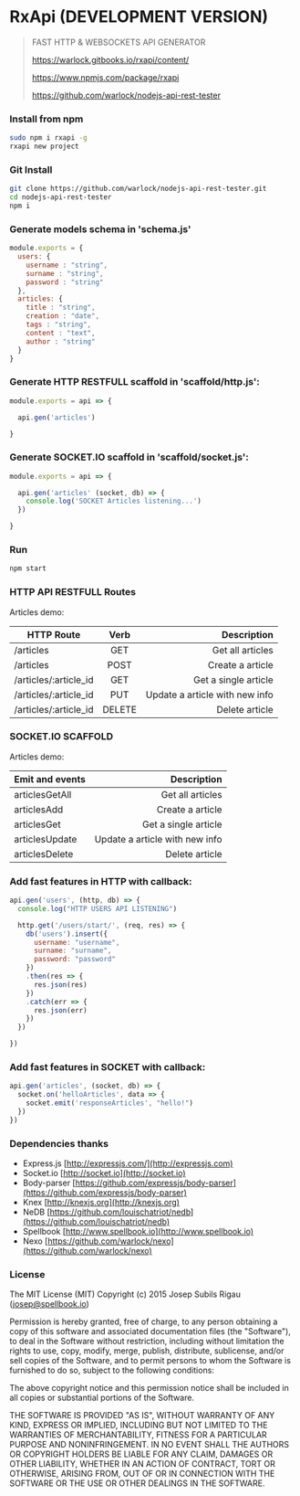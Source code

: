 # RxApi (DEVELOPMENT VERSION)
> FAST HTTP & WEBSOCKETS API GENERATOR
>
>https://warlock.gitbooks.io/rxapi/content/
>
>https://www.npmjs.com/package/rxapi
>
>https://github.com/warlock/nodejs-api-rest-tester

### Install from npm
```sh
sudo npm i rxapi -g
rxapi new project
```

### Git Install
```sh
git clone https://github.com/warlock/nodejs-api-rest-tester.git
cd nodejs-api-rest-tester
npm i
```


### Generate models schema in 'schema.js'
```js
module.exports = {
  users: {
    username : "string",
    surname : "string",
    password : "string"
  },
  articles: {
    title : "string",
    creation : "date",
    tags : "string",
    content : "text",
    author : "string"
  }
}

```

### Generate HTTP RESTFULL scaffold in 'scaffold/http.js':
```js
module.exports = api => {

  api.gen('articles')

}
```

### Generate SOCKET.IO scaffold in 'scaffold/socket.js':
```js
module.exports = api => {

  api.gen('articles' (socket, db) => {
    console.log('SOCKET Articles listening...')
  })

}
```

### Run
```sh
npm start
```

### HTTP API RESTFULL Routes
Articles demo:

| HTTP Route             | Verb     | Description                    |
| ---------------------- |:--------:| ------------------------------:|
| /articles              |  GET     | Get all articles               |
| /articles              |  POST    | Create a article               |
| /articles/:article_id  |  GET     | Get a single article           |
| /articles/:article_id  |  PUT     | Update a article with new info |
| /articles/:article_id  |  DELETE  | Delete article                 |


### SOCKET.IO SCAFFOLD
Articles demo:

| Emit and events   | Description                    |
| ----------------- | ------------------------------:|
| articlesGetAll    | Get all articles               |
| articlesAdd       | Create a article               |
| articlesGet       | Get a single article           |
| articlesUpdate    | Update a article with new info |
| articlesDelete    | Delete article                 |

### Add fast features in HTTP with callback:
```js
api.gen('users', (http, db) => {
  console.log("HTTP USERS API LISTENING")

  http.get('/users/start/', (req, res) => {
    db('users').insert({
      username: "username",
      surname: "surname",
      password: "password"
    })
    .then(res => {
      res.json(res)
    })
    .catch(err => {
      res.json(err)
    })
  })

})
```

### Add fast features in SOCKET with callback:
```js
api.gen('articles', (socket, db) => {
  socket.on('helloArticles', data => {
    socket.emit('responseArticles', "hello!")
  })
})
```


### Dependencies thanks
- Express.js [http://expressjs.com/](http://expressjs.com)
- Socket.io [http://socket.io](http://socket.io)
- Body-parser [https://github.com/expressjs/body-parser](https://github.com/expressjs/body-parser)
- Knex [http://knexjs.org](http://knexjs.org)
- NeDB [https://github.com/louischatriot/nedb](https://github.com/louischatriot/nedb)
- Spellbook [http://www.spellbook.io](http://www.spellbook.io)
- Nexo [https://github.com/warlock/nexo](https://github.com/warlock/nexo)


### License

The MIT License (MIT) Copyright (c) 2015 Josep Subils Rigau (josep@spellbook.io)

Permission is hereby granted, free of charge, to any person obtaining a copy of this software and associated documentation files (the "Software"), to deal in the Software without restriction, including without limitation the rights to use, copy, modify, merge, publish, distribute, sublicense, and/or sell copies of the Software, and to permit persons to whom the Software is furnished to do so, subject to the following conditions:

The above copyright notice and this permission notice shall be included in all copies or substantial portions of the Software.

THE SOFTWARE IS PROVIDED "AS IS", WITHOUT WARRANTY OF ANY KIND, EXPRESS OR IMPLIED, INCLUDING BUT NOT LIMITED TO THE WARRANTIES OF MERCHANTABILITY, FITNESS FOR A PARTICULAR PURPOSE AND NONINFRINGEMENT. IN NO EVENT SHALL THE AUTHORS OR COPYRIGHT HOLDERS BE LIABLE FOR ANY CLAIM, DAMAGES OR OTHER LIABILITY, WHETHER IN AN ACTION OF CONTRACT, TORT OR OTHERWISE, ARISING FROM, OUT OF OR IN CONNECTION WITH THE SOFTWARE OR THE USE OR OTHER DEALINGS IN THE SOFTWARE.
